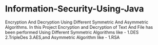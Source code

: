 # Information-Security-Using-Java
Encryption And Decryption Using Different Symmetric And Asymmetric Algorithms.
In this Project Encryption and Decryption of Text And File has been performed Using Different 
Symmetric Algorithms like - 
1.DES
2.TripleDes
3.AES,and
Asymmetric Algorithm like - 
1.RSA

